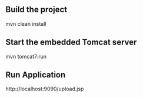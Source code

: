 Build the project
-----------------
mvn clean install


Start the embedded Tomcat server
--------------------------------

mvn tomcat7:run

Run Application
---------------
http://localhost:9090/upload.jsp